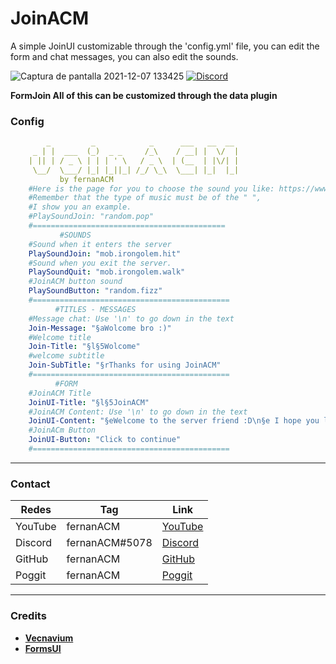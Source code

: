 # JoinACM

A simple JoinUI customizable through the 'config.yml' file, you can edit the form and chat messages, you can also edit the sounds.

![Captura de pantalla 2021-12-07 133425](https://user-images.githubusercontent.com/83558341/145087376-84190bc4-3d3b-4624-b5df-2e7152ca24c7.png)
<a href="https://discord.gg/YyE9XFckqb"><img src="https://img.shields.io/discord/837701868649709568?label=discord&color=7289DA&logo=discord" alt="Discord" /></a>

**FormJoin All of this can be customized through the data plugin**

### Config
```yaml
        _         _            _      ___   __  __ 
     _ | |  ___  (_)  _ _     /_\    / __| |  \/  |
    | || | / _ \ | | | ' \   / _ \  | (__  | |\/| |
     \__/  \___/ |_| |_||_| /_/ \_\  \___| |_|  |_|
           by fernanACM
    #Here is the page for you to choose the sound you like: https://www.digminecraft.com/lists/sound_list_pe.php
    #Remember that the type of music must be of the " ", 
    #I show you an example.
    #PlaySoundJoin: "random.pop"
    #===========================================
           #SOUNDS
    #Sound when it enters the server
    PlaySoundJoin: "mob.irongolem.hit"
    #Sound when you exit the server.
    PlaySoundQuit: "mob.irongolem.walk"
    #JoinACM button sound
    PlaySoundButton: "random.fizz"                                               
    #============================================
          #TITLES - MESSAGES
    #Message chat: Use '\n' to go down in the text
    Join-Message: "§aWolcome bro :)"
    #Welcome title
    Join-Title: "§l§5Wolcome"
    #welcome subtitle
    Join-SubTitle: "§rThanks for using JoinACM"
    #============================================
          #FORM
    #JoinACM Title
    JoinUI-Title: "§l§5JoinACM"
    #JoinACM Content: Use '\n' to go down in the text
    JoinUI-Content: "§eWelcome to the server friend :D\n§e I hope you like it very much."
    #JoinACm Button
    JoinUI-Button: "Click to continue"
    #============================================
```
***

### Contact
| Redes | Tag | Link |
|-------|-------------|------|
| YouTube | fernanACM | [YouTube](https://www.youtube.com/channel/UC-M5iTrCItYQBg5GMuX5ySw) | 
| Discord | fernanACM#5078 | [Discord](https://discord.gg/YyE9XFckqb) |
| GitHub | fernanACM | [GitHub](https://github.com/fernanACM)
| Poggit | fernanACM | [Poggit](https://poggit.pmmp.io/ci/fernanACM)
****

### Credits
* **[Vecnavium](https://github.com/Vecnavium)**
* **[FormsUI](https://github.com/Vecnavium/FormsUI/tree/master/)** 
